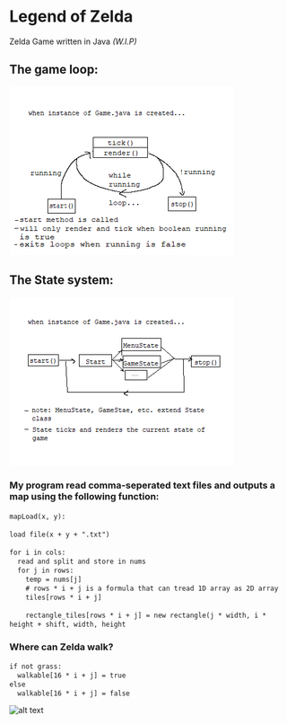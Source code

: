 # Legend of Zelda
Zelda Game written in Java *(W.I.P)*

## The game loop:
![alt text](ex_1.png?raw=true "Title")
## The State system:
![alt text](ex_2.png?raw=true "Title")

### My program read comma-seperated text files and outputs a map using the following function:

```
mapLoad(x, y):

load file(x + y + ".txt")

for i in cols:
  read and split and store in nums
  for j in rows:
    temp = nums[j]
    # rows * i + j is a formula that can tread 1D array as 2D array
    tiles[rows * i + j]
    
    rectangle_tiles[rows * i + j] = new rectangle(j * width, i * height + shift, width, height
```
### Where can Zelda walk?
```
if not grass:
  walkable[16 * i + j] = true
else
  walkable[16 * i + j] = false
```
![alt text](https://media.giphy.com/media/BzkSetWnfsembS05vB/giphy.gif)



